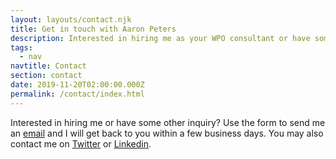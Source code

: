 ```yaml
---
layout: layouts/contact.njk
title: Get in touch with Aaron Peters
description: Interested in hiring me as your WPO consultant or have some other inquiry? Let me know.
tags:
  - nav
navtitle: Contact
section: contact
date: 2019-11-20T02:00:00.000Z
permalink: /contact/index.html
---
```

Interested in hiring me or have some other inquiry? 
Use the form to send me an [email](mailto:aaron@aaronpeters.nl) and I will get back to you within a few business days.
You may also contact me on [Twitter](https://twitter.com/aaronpeters) or [Linkedin](http://www.linkedin.com/in/aaronpeters).
